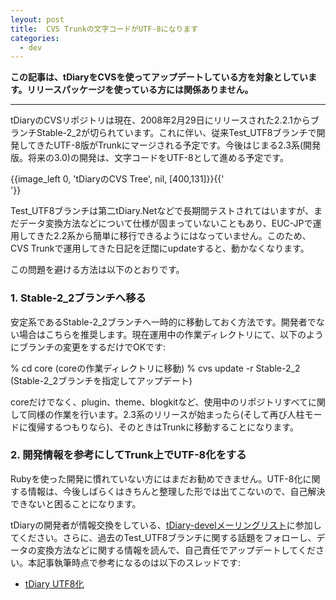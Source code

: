 ```yaml
---
leyout: post
title:  CVS Trunkの文字コードがUTF-8になります
categories:
  - dev
---
```

**この記事は、tDiaryをCVSを使ってアップデートしている方を対象としています。リリースパッケージを使っている方には関係ありません。**

----

tDiaryのCVSリポジトリは現在、2008年2月29日にリリースされた2.2.1からブランチStable-2_2が切られています。これに伴い、従来Test_UTF8ブランチで開発してきたUTF-8版がTrunkにマージされる予定です。今後はじまる2.3系(開発版。将来の3.0)の開発は、文字コードをUTF-8として進める予定です。

{{image_left 0, 'tDiaryのCVS Tree', nil, [400,131]}}{{'<br style="clear: left;">'}}

Test_UTF8ブランチは第二tDiary.Netなどで長期間テストされてはいますが、まだデータ変換方法などについて仕様が固まっていないこともあり、EUC-JPで運用してきた2.2系から簡単に移行できるようにはなっていません。このため、CVS Trunkで運用してきた日記を迂闊にupdateすると、動かなくなります。

この問題を避ける方法は以下のとおりです。

### 1. Stable-2_2ブランチへ移る
安定系であるStable-2_2ブランチへ一時的に移動しておく方法です。開発者でない場合はこちらを推奨します。現在運用中の作業ディレクトリにて、以下のようにブランチの変更をするだけでOKです:

 % cd core                     (coreの作業ディレクトリに移動)
 % cvs update -r Stable-2_2    (Stable-2_2ブランチを指定してアップデート)

coreだけでなく、plugin、theme、blogkitなど、使用中のリポジトリすべてに関して同様の作業を行います。2.3系のリリースが始まったら(そして再び人柱モードに復帰するつもりなら)、そのときはTrunkに移動することになります。

### 2. 開発情報を参考にしてTrunk上でUTF-8化をする
Rubyを使った開発に慣れていない方にはまだお勧めできません。UTF-8化に関する情報は、今後しばらくはきちんと整理した形では出てこないので、自己解決できないと困ることになります。

tDiaryの開発者が情報交換をしている、[tDiary-develメーリングリスト](https://lists.sourceforge.net/lists/listinfo/tdiary-devel)に参加してください。さらに、過去のTest_UTF8ブランチに関する話題をフォローし、データの変換方法などに関する情報を読んで、自己責任でアップデートしてください。本記事執筆時点で参考になるのは以下のスレッドです:

* [tDiary UTF8化](http://www.tdiary.org/ml/devel.rb?key=/mailarchive/forum.php%3Fthread_name%3D200701081330.37179.kazuhiko%2540fdiary.net%26forum_name%3Dtdiary-devel)

